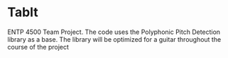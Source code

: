 # TabIt
ENTP 4500 Team Project. The code uses the Polyphonic Pitch Detection library as a base. The library will be optimized for a guitar throughout the course of the project
